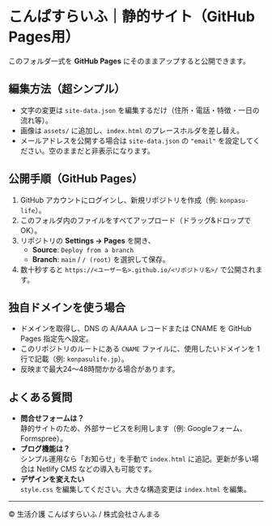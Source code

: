 
# こんぱすらいふ｜静的サイト（GitHub Pages用）

このフォルダ一式を **GitHub Pages** にそのままアップすると公開できます。

## 編集方法（超シンプル）
- 文字の変更は `site-data.json` を編集するだけ（住所・電話・特徴・一日の流れ等）。
- 画像は `assets/` に追加し、`index.html` のプレースホルダを差し替え。
- メールアドレスを公開する場合は `site-data.json` の `"email"` を設定してください。空のままだと非表示になります。

## 公開手順（GitHub Pages）
1. GitHub アカウントにログインし、新規リポジトリを作成（例: `konpasu-life`）。
2. このフォルダ内のファイルをすべてアップロード（ドラッグ&ドロップでOK）。
3. リポジトリの **Settings → Pages** を開き、
   - **Source**: `Deploy from a branch`
   - **Branch**: `main` / `/ (root)` を選択して保存。
4. 数十秒すると `https://<ユーザー名>.github.io/<リポジトリ名>/` で公開されます。

## 独自ドメインを使う場合
- ドメインを取得し、DNS の A/AAAA レコードまたは CNAME を GitHub Pages 指定先へ設定。
- このリポジトリのルートにある `CNAME` ファイルに、使用したいドメインを 1 行で記載（例: `konpasulife.jp`）。
- 反映まで最大24〜48時間かかる場合があります。

## よくある質問
- **問合せフォームは？**  
  静的サイトのため、外部サービスを利用します（例: Googleフォーム、Formspree）。
- **ブログ機能は？**  
  シンプル運用なら「お知らせ」を手動で `index.html` に追記。更新が多い場合は Netlify CMS などの導入も可能です。
- **デザインを変えたい**  
  `style.css` を編集してください。大きな構造変更は `index.html` を編集。

---

© 生活介護 こんぱすらいふ / 株式会社さんまる
